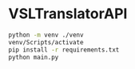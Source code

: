 # VSLTranslatorAPI

```bash
python -m venv ./venv
venv/Scripts/activate
pip install -r requirements.txt
python main.py
```